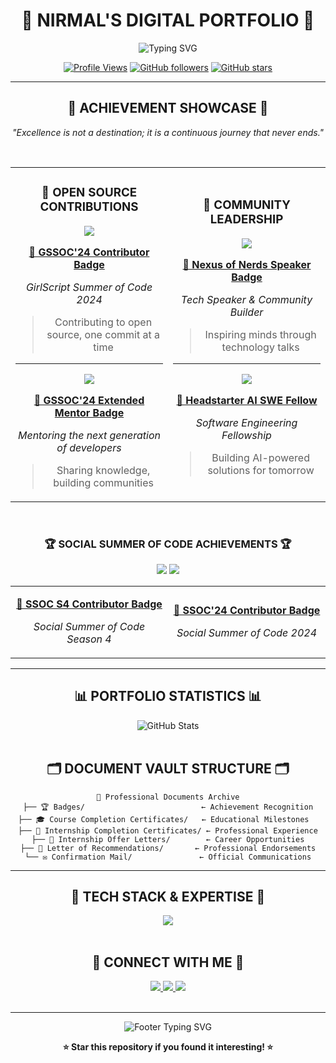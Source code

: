 <div align="center">

# 🌟 **NIRMAL'S DIGITAL PORTFOLIO** 🌟

<img src="https://readme-typing-svg.herokuapp.com?font=Orbitron&size=30&duration=3000&pause=1000&color=00D9FF&center=true&vCenter=true&width=600&lines=Welcome+to+My+Achievement+Vault;Professional+Documents+%26+Certifications;Building+the+Future+with+Code" alt="Typing SVG" />

<br>

[![Profile Views](https://komarev.com/ghpvc/?username=itz-nirmal&color=blueviolet&style=for-the-badge)](https://github.com/itz-nirmal)
[![GitHub followers](https://img.shields.io/github/followers/itz-nirmal?style=for-the-badge&color=blue)](https://github.com/itz-nirmal)
[![GitHub stars](https://img.shields.io/github/stars/itz-nirmal?style=for-the-badge&color=yellow)](https://github.com/itz-nirmal)

</div>

---

<div align="center">

## 🎯 **ACHIEVEMENT SHOWCASE** 🎯

*"Excellence is not a destination; it is a continuous journey that never ends."*

</div>

<br>

<table align="center" width="100%">
<tr>
<td width="50%" align="center">

### 🚀 **OPEN SOURCE CONTRIBUTIONS**

<img src="https://img.shields.io/badge/GSSOC'24-CONTRIBUTOR-FF6B35?style=for-the-badge&logo=git&logoColor=white" />

**[📜 GSSOC'24 Contributor Badge](./Badges/GSSOC'24%20Contributor%20Badge.pdf)**

*GirlScript Summer of Code 2024*
> Contributing to open source, one commit at a time

---

<img src="https://img.shields.io/badge/GSSOC'24-EXTENDED%20MENTOR-4A90E2?style=for-the-badge&logo=github&logoColor=white" />

**[📜 GSSOC'24 Extended Mentor Badge](./Badges/GSSOC'24%20Extnd%20Mentor%20Badge.pdf)**

*Mentoring the next generation of developers*
> Sharing knowledge, building communities

</td>
<td width="50%" align="center">

### 🎪 **COMMUNITY LEADERSHIP**

<img src="https://img.shields.io/badge/NEXUS%20OF%20NERDS-SPEAKER-9B59B6?style=for-the-badge&logo=microphone&logoColor=white" />

**[📜 Nexus of Nerds Speaker Badge](./Badges/Nexus%20of%20Nerds-Speaker%20Badge.pdf)**

*Tech Speaker & Community Builder*
> Inspiring minds through technology talks

---

<img src="https://img.shields.io/badge/HEADSTARTER%20AI-SWE%20FELLOW-00C851?style=for-the-badge&logo=artificial-intelligence&logoColor=white" />

**[📜 Headstarter AI SWE Fellow](./Badges/Headstarter%20Ai%20SWE%20Fellow%20Acceptance%20Badge.pdf)**

*Software Engineering Fellowship*
> Building AI-powered solutions for tomorrow

</td>
</tr>
</table>

<br>

<div align="center">

### 🏆 **SOCIAL SUMMER OF CODE ACHIEVEMENTS** 🏆

<img src="https://img.shields.io/badge/SSOC%20S4-CONTRIBUTOR-E74C3C?style=for-the-badge&logo=code&logoColor=white" />
<img src="https://img.shields.io/badge/SSOC'24-CONTRIBUTOR-F39C12?style=for-the-badge&logo=opensource&logoColor=white" />

<table align="center">
<tr>
<td align="center" width="50%">

**[📜 SSOC S4 Contributor Badge](./Badges/SSOC%20S4%20Contributor%20Badge.pdf)**

*Social Summer of Code Season 4*

</td>
<td align="center" width="50%">

**[📜 SSOC'24 Contributor Badge](./Badges/SSOC'24%20Contributor%20Badge.pdf)**

*Social Summer of Code 2024*

</td>
</tr>
</table>

</div>

---

<div align="center">

## 📊 **PORTFOLIO STATISTICS** 📊

<img src="https://github-readme-stats.vercel.app/api?username=itz-nirmal&show_icons=true&theme=radical&hide_border=true&bg_color=0D1117&title_color=00D9FF&icon_color=00D9FF&text_color=FFFFFF" alt="GitHub Stats" />

</div>

<br>

<div align="center">

## 🗂️ **DOCUMENT VAULT STRUCTURE** 🗂️

```
📁 Professional Documents Archive
├── 🏆 Badges/                          ← Achievement Recognition
├── 🎓 Course Completion Certificates/   ← Educational Milestones  
├── 💼 Internship Completion Certificates/ ← Professional Experience
├── 📧 Internship Offer Letters/        ← Career Opportunities
├── 📝 Letter of Recommendations/       ← Professional Endorsements
└── ✉️ Confirmation Mail/               ← Official Communications
```

</div>

---

<div align="center">

## 🌈 **TECH STACK & EXPERTISE** 🌈

<img src="https://skillicons.dev/icons?i=js,python,react,nodejs,git,github,html,css,mongodb,mysql,docker,aws&theme=dark" />

</div>

<br>

<div align="center">

## 🎨 **CONNECT WITH ME** 🎨

<a href="https://github.com/itz-nirmal">
<img src="https://img.shields.io/badge/GitHub-100000?style=for-the-badge&logo=github&logoColor=white" />
</a>
<a href="https://linkedin.com/in/itz-nirmal">
<img src="https://img.shields.io/badge/LinkedIn-0077B5?style=for-the-badge&logo=linkedin&logoColor=white" />
</a>
<a href="https://twitter.com/itz_nirmal">
<img src="https://img.shields.io/badge/Twitter-1DA1F2?style=for-the-badge&logo=twitter&logoColor=white" />
</a>

</div>

<br>

<div align="center">

---

<img src="https://readme-typing-svg.herokuapp.com?font=Fira+Code&size=18&duration=2000&pause=1000&color=00D9FF&center=true&vCenter=true&width=600&lines=Thanks+for+visiting+my+portfolio!;Let's+build+something+amazing+together!;Keep+coding%2C+keep+growing!" alt="Footer Typing SVG" />

<br>

**⭐ Star this repository if you found it interesting! ⭐**

</div>